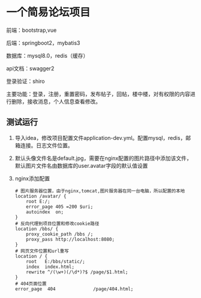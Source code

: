 # 一个简易论坛项目

前端：bootstrap,vue

后端：springboot2，mybatis3

数据库：mysql8.0，redis（缓存）

api文档：swagger2

登录验证：shiro

主要功能：登录，注册，重置密码，发布帖子，回帖，楼中楼，对有权限的内容进行删除，接收消息，个人信息查看修改。

## 测试运行

1. 导入idea，修改项目配置文件application-dev.yml。配置mysql，redis，邮箱连接。日志文件位置。

2. 默认头像文件名是default.jpg，需要在nginx配置的图片路径中添加该文件，默认图片文件名由数据库的user.avatar字段的默认值设置

3. nginx添加配置

   ```
   # 图片服务器位置，由于nginx,tomcat,图片服务器在同一台电脑，所以配置的本地
   location /avatar/ {
       root E:/;
       error_page 405 =200 $uri;
       autoindex  on;
   }
   # 反向代理到项目位置和修改cookie路径
   location /bbs/ {
       proxy_cookie_path /bbs /;
       proxy_pass http://localhost:8080;
   }
   # 网页文件位置和url重写
   location / {
       root   E:/bbs/static/;
       index  index.html;
       rewrite ^/(\w+)(/\d*)?$ /page/$1.html;
   }
   # 404页面位置
   error_page  404              /page/404.html;
   ```


